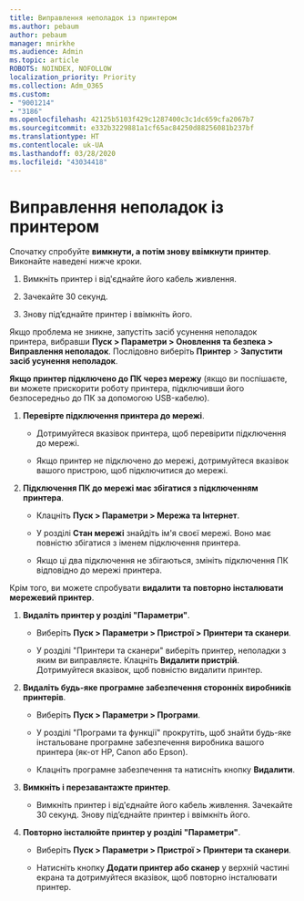 ```yaml
---
title: Виправлення неполадок із принтером
ms.author: pebaum
author: pebaum
manager: mnirkhe
ms.audience: Admin
ms.topic: article
ROBOTS: NOINDEX, NOFOLLOW
localization_priority: Priority
ms.collection: Adm_O365
ms.custom:
- "9001214"
- "3186"
ms.openlocfilehash: 42125b5103f429c1287400c3c1dc659cfa2067b7
ms.sourcegitcommit: e332b3229881a1cf65ac84250d88256081b237bf
ms.translationtype: HT
ms.contentlocale: uk-UA
ms.lasthandoff: 03/28/2020
ms.locfileid: "43034418"
---
```

# <a name="troubleshoot-your-printer"></a>Виправлення неполадок із принтером

Спочатку спробуйте **вимкнути, а потім знову ввімкнути принтер**. Виконайте наведені нижче кроки.

1. Вимкніть принтер і від'єднайте його кабель живлення.

2. Зачекайте 30 секунд.

3. Знову під’єднайте принтер і ввімкніть його.

Якщо проблема не зникне, запустіть засіб усунення неполадок принтера, вибравши **Пуск > Параметри > Оновлення та безпека > Виправлення неполадок**. Послідовно виберіть **Принтер** > **Запустити засіб усунення неполадок**.

**Якщо принтер підключено до ПК через мережу** (якщо ви поспішаєте, ви можете прискорити роботу принтера, підключивши його безпосередньо до ПК за допомогою USB-кабелю).

1. **Перевірте підключення принтера до мережі**.
    
    - Дотримуйтеся вказівок принтера, щоб перевірити підключення до мережі.

    - Якщо принтер не підключено до мережі, дотримуйтеся вказівок вашого пристрою, щоб підключитися до мережі.

2. **Підключення ПК до мережі має збігатися з підключенням принтера**.

    - Клацніть **Пуск > Параметри > Мережа та Інтернет**.

    - У розділі **Стан мережі** знайдіть ім'я своєї мережі. Воно має повністю збігатися з іменем підключення принтера.

    - Якщо ці два підключення не збігаються, змініть підключення ПК відповідно до мережі принтера.

Крім того, ви можете спробувати **видалити та повторно інсталювати мережевий принтер**.

1. **Видаліть принтер у розділі "Параметри"**.

    - Виберіть **Пуск > Параметри > Пристрої > Принтери та сканери**.

    - У розділі "Принтери та сканери" виберіть принтер, неполадки з яким ви виправляєте. Клацніть **Видалити пристрій**. Дотримуйтеся вказівок, щоб повністю видалити принтер.

2. **Видаліть будь-яке програмне забезпечення сторонніх виробників принтерів**.

    - Виберіть **Пуск > Параметри > Програми**.

    - У розділі "Програми та функції" прокрутіть, щоб знайти будь-яке інстальоване програмне забезпечення виробника вашого принтера (як-от HP, Canon або Epson).

    - Клацніть програмне забезпечення та натисніть кнопку **Видалити**.

3. **Вимкніть і перезавантажте принтер**.

    - Вимкніть принтер і від'єднайте його кабель живлення. Зачекайте 30 секунд. Знову під’єднайте принтер і ввімкніть його.

4. **Повторно інсталюйте принтер у розділі "Параметри"**.

    - Виберіть **Пуск > Параметри > Пристрої > Принтери та сканери**.
 
    - Натисніть кнопку **Додати принтер або сканер** у верхній частині екрана та дотримуйтеся вказівок, щоб повторно інсталювати принтер.

